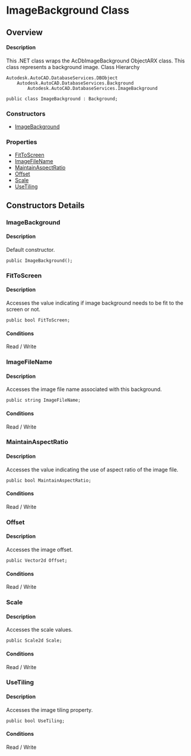 # ImageBackground Class

## Overview

#### Description
This .NET class wraps the AcDbImageBackground ObjectARX class. 
This class represents a background image.
Class Hierarchy
```text
Autodesk.AutoCAD.DatabaseServices.DBObject
    Autodesk.AutoCAD.DatabaseServices.Background
        Autodesk.AutoCAD.DatabaseServices.ImageBackground
```

```text
public class ImageBackground : Background;
```

### Constructors

- [ImageBackground](#imagebackground)

### Properties

- [FitToScreen](#fittoscreen)
- [ImageFileName](#imagefilename)
- [MaintainAspectRatio](#maintainaspectratio)
- [Offset](#offset)
- [Scale](#scale)
- [UseTiling](#usetiling)


## Constructors Details

### ImageBackground

#### Description
Default constructor.
```text
public ImageBackground();
```

### FitToScreen

#### Description
Accesses the value indicating if image background needs to be fit to the screen or not.
```text
public bool FitToScreen;
```

#### Conditions
Read / Write
### ImageFileName

#### Description
Accesses the image file name associated with this background.
```text
public string ImageFileName;
```

#### Conditions
Read / Write
### MaintainAspectRatio

#### Description
Accesses the value indicating the use of aspect ratio of the image file.
```text
public bool MaintainAspectRatio;
```

#### Conditions
Read / Write
### Offset

#### Description
Accesses the image offset.
```text
public Vector2d Offset;
```

#### Conditions
Read / Write
### Scale

#### Description
Accesses the scale values.
```text
public Scale2d Scale;
```

#### Conditions
Read / Write
### UseTiling

#### Description
Accesses the image tiling property.
```text
public bool UseTiling;
```

#### Conditions
Read / Write